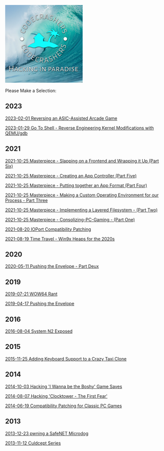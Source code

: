 ![](assets/index/cc_logo.png)

Please Make a Selection:

## 2023
[2023-02-01 Reversing an ASIC-Assisted Arcade Game](asic_arcade.md)

[2023-01-29 Go To Shell - Reverse Engineering Kernel Modifications with QEMU/gdb](https://github.com/batteryshark/writeups/wiki/Go-to-Shell---Reverse-Engineering-Kernel-Modifications-with-QEMU-gdb)

## 2021
[2021-10-25 Masterpiece - Slapping on a Frontend and Wrapping it Up (Part Six)](https://github.com/batteryshark/writeups/wiki/Masterpiece,-Slapping-on-a-Frontend-and-Wrapping-it-Up-(Part-Six))

[2021-10-25 Masterpiece - Creating an App Controller (Part Five)](https://github.com/batteryshark/writeups/wiki/Masterpiece,-Creating-an-App-Controller-(Part-Five))

[2021-10-25 Masterpiece - Putting together an App Format (Part Four)](https://github.com/batteryshark/writeups/wiki/Masterpiece,-Putting-together-an-App-Format-(Part-Four))

[2021-10-25 Masterpiece - Making a Custom Operating Environment for our Process - Part Three](https://github.com/batteryshark/writeups/wiki/Masterpiece,-Making-a-Custom-Operating-Environment-for-our-Processes-(Part-Three))

[2021-10-25 Masterpiece - Implementing a Layered Filesystem - (Part Two)](https://github.com/batteryshark/writeups/wiki/Masterpiece,-Implementing-a-Layered-Filesystem-(Part-Two))

[2021-10-25 Masterpiece - Consolizing-PC-Gaming - (Part One)](https://github.com/batteryshark/writeups/wiki/Masterpiece,-Consolizing-PC-Gaming-(Part-One))

[2021-08-20 IOPort Compatibility Patching](https://github.com/batteryshark/writeups/wiki/IOPort-Compatibility-Patching)

[2021-08-19 Time Travel - Win9x Heaps for the 2020s](https://github.com/batteryshark/writeups/wiki/Time-Travel---Win9x-Heaps-for-the-2020s)

## 2020
[2020-05-11 Pushing the Envelope - Part Deux](https://github.com/batteryshark/writeups/wiki/Pushing-the-Envelope-Part-Deux)

## 2019
[2019-07-21 WOW64 Rant](https://github.com/batteryshark/writeups/wiki/WOW64-Rant)

[2019-04-17 Pushing the Envelope](https://github.com/batteryshark/writeups/wiki/Pushing-the-Envelope)

## 2016
[2016-08-04 System N2 Exposed](https://github.com/batteryshark/writeups/wiki/System-N2-Exposed)

## 2015
[2015-11-25 Adding Keyboard Support to a Crazy Taxi Clone](https://github.com/batteryshark/writeups/wiki/Adding-Keyboard-Support-to-a-Crazy-Taxi-Clone)


## 2014
[2014-10-03 Hacking 'I Wanna be the Boshy' Game Saves](https://github.com/batteryshark/writeups/wiki/Hacking-IWBTB-Game-Saves)

[2014-08-07 Hacking 'Clocktower - The First Fear'](https://github.com/batteryshark/writeups/wiki/Hacking-Clocktower-The-First-Fear)

[2014-06-19 Compatibility Patching for Classic PC Games](https://github.com/batteryshark/writeups/wiki/Compatibility-Patching-for-Classic-PC-Games)
## 2013
[2013-12-23 pwning a SafeNET Microdog](https://github.com/batteryshark/writeups/wiki/pwning-a-SafeNET-Microdog)

[2013-11-12 Culdcept Series](https://github.com/batteryshark/writeups/wiki/Culdcept-Series)